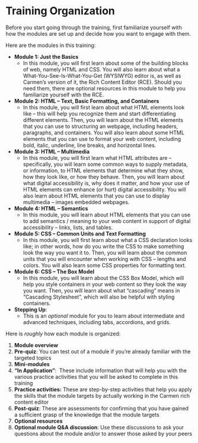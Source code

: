 # Training Organization

Before you start going through the training, first familiarize yourself with how the modules are set up and decide how you want to engage with them.

Here are the modules in this training:

- **Module 1: Just the Basics**
	- In this module, you will first learn about some of the building blocks of web, namely HTML and CSS. You will also learn about what a What-You-See-Is-What-You-Get (WYSIWYG) editor is, as well as Carmen’s version of it, the Rich Content Editor (RCE). Should you need them, there are optional resources in this module to help you familiarize yourself with the RCE.
- **Module 2: HTML – Text, Basic Formatting, and Containers**
    - In this module, you will first learn about what HTML elements look like – this will help you recognize them and start differentiating different elements. Then, you will learn about the HTML elements that you can use to structuring an webpage, including headers, paragraphs, and containers. You will also learn about some HTML elements that you can use to format your web content, including bold, italic, underline, line breaks, and horizontal lines.
- **Module 3: HTML – Multimedia**
    - In this module, you will first learn what HTML attributes are – specifically, you will learn some common ways to supply metadata, or information, to HTML elements that determine what they show, how they look like, or how they behave. Then, you will learn about what digital accessibility is, why does it matter, and how your use of HTML elements can enhance (or hurt) digital accessibility. You will also learn about HTML elements that you can use to display multimedia – images embedded webpages.
- **Module 4: HTML – Semantics**
    - In this module, you will learn about HTML elements that you can use to add semantics / meaning to your web content in support of digital accessibility – links, lists, and tables.
- **Module 5: CSS – Common Units and Text Formatting**
    - In this module, you will first learn about what a CSS declaration looks like; in other words, how do you write the CSS to make something look the way you want it to. Then, you will learn about the common units that you will encounter when working with CSS – lengths and colors. You will also learn some CSS properties for formatting text.
- **Module 6: CSS – The Box Model** 
    - In this module, you will learn about the CSS Box Model, which will help you style containers in your web content so they look the way you want. Then, you will learn about what “cascading” means in “Cascading Stylesheet”, which will also be helpful with styling containers.
- **Stepping Up**:
    - This is an _optional_ module for you to learn about intermediate and advanced techniques, including tabs, accordions, and grids.

Here is _roughly_ how each module is organized:

1. **Module overview**
2. **Pre-quiz**: You can test out of a module if you’re already familiar with the targeted topics
3. **Mini-modules**
4. **“In Application”**:  These include information that will help you with the various practice activities that you will be asked to complete in this training
5. **Practice activities:** These are step-by-step activities that help you apply the skills that the module targets by actually working in the Carmen rich content editor
6. **Post-quiz**: These are assessments for confirming that you have gained a sufficient grasp of the knowledge that the module targets
7. **Optional resources**
8. **Optional module Q&A discussion**: Use these discussions to ask your questions about the module and/or to answer those asked by your peers